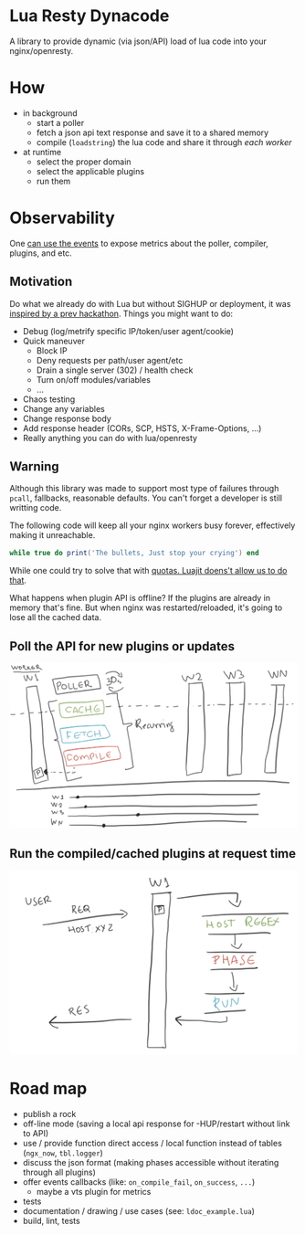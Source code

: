 # Lua Resty Dynacode

A library to provide dynamic (via json/API) load of lua code into your nginx/openresty.

# How

* in background
  * start a poller
  * fetch a json api text response and save it to a shared memory
  * compile (`loadstring`) the lua code and share it through *each worker*
* at runtime
  * select the proper domain
  * select the applicable plugins
  * run them

# Observability

One [can use the events](usage/src/controller.lua#L73) to expose metrics about the poller, compiler, plugins, and etc.

## Motivation

Do what we already do with Lua but without SIGHUP or deployment, it was [inspired by a prev hackathon](https://github.com/leandromoreira/edge-computing-resty#demo). Things you might want to do:

* Debug (log/metrify specific IP/token/user agent/cookie)
* Quick maneuver
  * Block IP
  * Deny requests per path/user agent/etc
  * Drain a single server (302) / health check
  * Turn on/off modules/variables
  * ...
* Chaos testing
* Change any variables
* Change response body
* Add response header (CORs, SCP, HSTS, X-Frame-Options,
 ...)
* Really anything you can do with lua/openresty

## Warning

Although this library was made to support most type of failures through `pcall`, fallbacks, reasonable defaults. You can't forget a developer is still writting code.

The following code will keep all your nginx workers busy forever, effectively making it unreachable.

```lua
while true do print('The bullets, Just stop your crying') end
```

While one could try to solve that with [quotas. Luajit doens't allow us to do that](https://github.com/Kong/kong-lua-sandbox).

What happens when plugin API is offline? If the plugins are already in memory that's fine. But when nginx was restarted/reloaded, it's going to lose all the cached data.

## Poll the API for new plugins or updates

![Poll the API for new plugins or updates](/img/background_task.png "Poll the API for new plugins or updates")

## Run the compiled/cached plugins at request time

![Run the compiled/cached plugins at request time](/img/runtime_task.png "Run the compiled/cached plugins at request time")

# Road map

* publish a rock
* off-line mode (saving a local api response for -HUP/restart without link to API)
* use / provide function direct access / local function instead of tables (`ngx_now`, `tbl.logger`)
* discuss the json format (making phases accessible without iterating through all plugins)
* offer events callbacks (like: `on_compile_fail`, `on_success`, `...`)
  * maybe a vts plugin for metrics
* tests
* documentation / drawing / use cases (see: `ldoc_example.lua`)
* build, lint, tests
